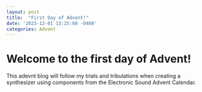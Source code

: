 ```yaml
---
layout: post
title:  "First Day of Advent!"
date: '2023-12-01 13:25:00 -0400'
categories: Advent
---
```


# Welcome to the first day of Advent!
This adevnt blog will follow my trials and tribulations when creating a synthesizer using components from the Electronic Sound Advent Calendar.